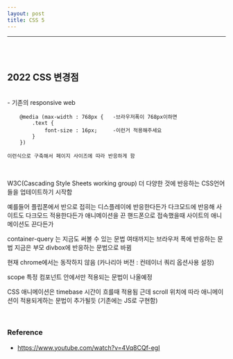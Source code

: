 ```yaml
---
layout: post
title: CSS 5
---
```


---

<br><br>

## 2022 CSS 변경점

<br>
- 기존의 responsive web

        @media (max-width : 768px {   -브라우저폭이 768px이하면
            .text {
                font-size : 16px;     -이런거 적용해주세요
            }
        })

    이런식으로 구축해서 페이지 사이즈에 따라 반응하게 함

<br>

W3C(Cascading Style Sheets working group) 더 다양한 것에
반응하는 CSS언어들을 업테이트하기 시작함

예를들어 플립폰에서 반으로 접히는 디스플레이에 반응한다든가
다크모드에 반응해 사이트도 다크모드 적용한다든가
애니메이션을 끈 핸드폰으로 접속했을때 사이트의 애니메이션도 끈다든가

container-query 는 지금도 써볼 수 있는 문법
여태까지는 브라우저 폭에 반응하는 문법
지금은 부모 divbox에 반응하는 문법으로 바뀜

현재 chrome에서는 동작하지 않음 (카나리아 버전 : 컨테이너 쿼리 옵션사용 설정)

scope 특정 컴포넌트 안에서만 적용되는 문법이 나올예정

CSS 애니메이션은 timebase 시간이 흐를때 적용됨
근데 scroll 위치에 따라 애니메이션이 적용되게하는 문법이 추가될듯
(기존에는 JS로 구현함)

<br>

### Reference

- <https://www.youtube.com/watch?v=4Vq8CQf-egI>

<br>

